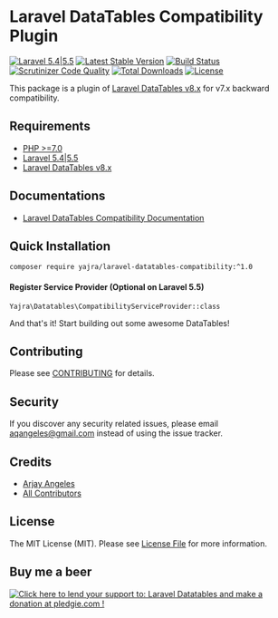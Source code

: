 # Laravel DataTables Compatibility Plugin

[![Laravel 5.4|5.5](https://img.shields.io/badge/Laravel-5.4|5.5-orange.svg)](http://laravel.com)
[![Latest Stable Version](https://img.shields.io/packagist/v/yajra/laravel-datatables-compatibility.svg)](https://packagist.org/packages/yajra/laravel-datatables-compatibility)
[![Build Status](https://travis-ci.org/yajra/laravel-datatables-compatibility.svg?branch=master)](https://travis-ci.org/yajra/laravel-datatables-compatibility)
[![Scrutinizer Code Quality](https://scrutinizer-ci.com/g/yajra/laravel-datatables-compatibility/badges/quality-score.png?b=master)](https://scrutinizer-ci.com/g/yajra/laravel-datatables-compatibility/?branch=master)
[![Total Downloads](https://img.shields.io/packagist/dt/yajra/laravel-datatables-compatibility.svg)](https://packagist.org/packages/yajra/laravel-datatables-compatibility)
[![License](https://img.shields.io/github/license/mashape/apistatus.svg)](https://packagist.org/packages/yajra/laravel-datatables-compatibility)

This package is a plugin of [Laravel DataTables v8.x](https://github.com/yajra/laravel-datatables) for v7.x backward compatibility.

## Requirements
- [PHP >=7.0](http://php.net/)
- [Laravel 5.4|5.5](https://github.com/laravel/framework)
- [Laravel DataTables v8.x](https://github.com/yajra/laravel-datatables)

## Documentations
- [Laravel DataTables Compatibility Documentation](https://yajrabox.com/docs/laravel-datatables/master/response-compatibility)

## Quick Installation
`composer require yajra/laravel-datatables-compatibility:^1.0`

#### Register Service Provider (Optional on Laravel 5.5)
`Yajra\Datatables\CompatibilityServiceProvider::class`

And that's it! Start building out some awesome DataTables!

## Contributing

Please see [CONTRIBUTING](https://github.com/yajra/laravel-datatables-compatibility/blob/master/.github/CONTRIBUTING.md) for details.

## Security

If you discover any security related issues, please email [aqangeles@gmail.com](mailto:aqangeles@gmail.com) instead of using the issue tracker.

## Credits

- [Arjay Angeles](https://github.com/yajra)
- [All Contributors](https://github.com/yajra/laravel-datatables-compatibility/graphs/contributors)

## License

The MIT License (MIT). Please see [License File](https://github.com/yajra/laravel-datatables-compatibility/blob/master/LICENSE.md) for more information.

## Buy me a beer
<a href='https://pledgie.com/campaigns/29515'><img alt='Click here to lend your support to: Laravel Datatables and make a donation at pledgie.com !' src='https://pledgie.com/campaigns/29515.png?skin_name=chrome' border='0' ></a>
